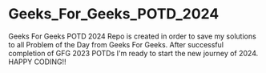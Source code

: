 # Geeks_For_Geeks_POTD_2024
Geeks For Geeks POTD 2024 Repo is created in order to save my solutions to all Problem of the Day from Geeks For Geeks. After successful completion of GFG 2023 POTDs I'm ready to start the new journey of 2024. HAPPY CODING!!
